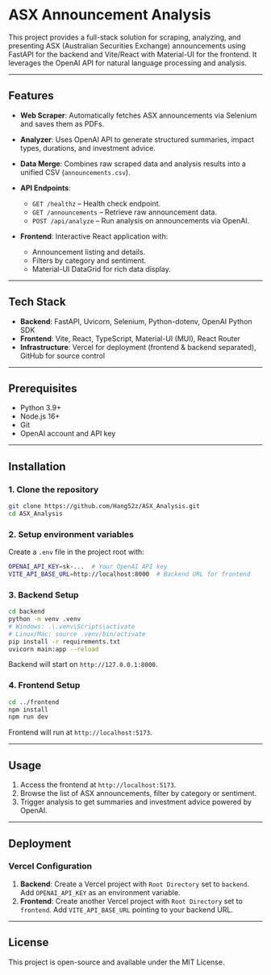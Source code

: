 # ASX Announcement Analysis

This project provides a full-stack solution for scraping, analyzing, and presenting ASX (Australian Securities Exchange) announcements using FastAPI for the backend and Vite/React with Material-UI for the frontend. It leverages the OpenAI API for natural language processing and analysis.

---

## Features

* **Web Scraper**: Automatically fetches ASX announcements via Selenium and saves them as PDFs.
* **Analyzer**: Uses OpenAI API to generate structured summaries, impact types, durations, and investment advice.
* **Data Merge**: Combines raw scraped data and analysis results into a unified CSV (`announcements.csv`).
* **API Endpoints**:

  * `GET /healthz` – Health check endpoint.
  * `GET /announcements` – Retrieve raw announcement data.
  * `POST /api/analyze` – Run analysis on announcements via OpenAI.
* **Frontend**: Interactive React application with:

  * Announcement listing and details.
  * Filters by category and sentiment.
  * Material-UI DataGrid for rich data display.

---

## Tech Stack

* **Backend**: FastAPI, Uvicorn, Selenium, Python-dotenv, OpenAI Python SDK
* **Frontend**: Vite, React, TypeScript, Material-UI (MUI), React Router
* **Infrastructure**: Vercel for deployment (frontend & backend separated), GitHub for source control

---

## Prerequisites

* Python 3.9+
* Node.js 16+
* Git
* OpenAI account and API key

---

## Installation

### 1. Clone the repository

```bash
git clone https://github.com/Hang52z/ASX_Analysis.git
cd ASX_Analysis
```

### 2. Setup environment variables

Create a `.env` file in the project root with:

```bash
OPENAI_API_KEY=sk-...  # Your OpenAI API key
VITE_API_BASE_URL=http://localhost:8000  # Backend URL for frontend
```

### 3. Backend Setup

```bash
cd backend
python -m venv .venv
# Windows: .\.venv\Scripts\activate
# Linux/Mac: source .venv/bin/activate
pip install -r requirements.txt
uvicorn main:app --reload
```

Backend will start on `http://127.0.0.1:8000`.

### 4. Frontend Setup

```bash
cd ../frontend
npm install
npm run dev
```

Frontend will run at `http://localhost:5173`.

---

## Usage

1. Access the frontend at `http://localhost:5173`.
2. Browse the list of ASX announcements, filter by category or sentiment.
3. Trigger analysis to get summaries and investment advice powered by OpenAI.

---

## Deployment

### Vercel Configuration

1. **Backend**: Create a Vercel project with `Root Directory` set to `backend`. Add `OPENAI_API_KEY` as an environment variable.
2. **Frontend**: Create another Vercel project with `Root Directory` set to `frontend`. Add `VITE_API_BASE_URL` pointing to your backend URL.

---

## License

This project is open-source and available under the MIT License.

